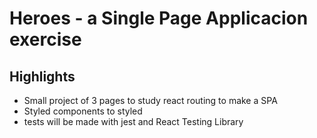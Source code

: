 # Heroes - a Single Page Applicacion exercise

## Highlights

- Small project of 3 pages to study react routing to make a SPA
- Styled components to styled
- tests will be made with jest and React Testing Library

